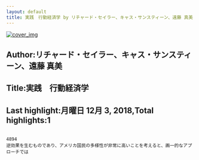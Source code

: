 ```yaml
---
layout: default
title: 実践　行動経済学 by リチャード・セイラー、キャス・サンスティーン、遠藤 真美
---
```


[![cover_img](http://images-jp.amazon.com/images/P/B06XKRVC8B.09.MZZZZZZZ.jpg)](https://www.amazon.co.jp/dp/B06XKRVC8B)  
## Author:リチャード・セイラー、キャス・サンスティーン、遠藤 真美  
## Title:実践　行動経済学  
## Last highlight:月曜日 12月 3, 2018,Total highlights:1  
```
  
4894  
逆効果を生むものであり、アメリカ国民の多様性が非常に高いことを考えると、画一的なアプローチでは  
```